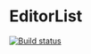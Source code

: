 # EditorList

[![Build status](https://ci.appveyor.com/api/projects/status/70oxv8bwxpsfqk88?svg=true)](https://ci.appveyor.com/project/blackseliger/editorlist)